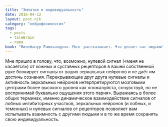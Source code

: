 ```yaml
---
title: "Эмпатия и индивидуальность"
date: 2016-04-12
layout: post.njk
category: "нейрофизиология"
tags:
  - posts
  - taleBrain
  - rama
book: "Вилейанур Рамачандран. Мозг рассказывает. Что делает нас людьми"
---
```


Мне пришло в голову, что, возможно, нулевой сигнал («меня не касается») от кожных и суставных рецепторов в вашей собственной руке блокирует сигналы от ваших зеркальных нейронов и не даёт им достичь сознания. Перекрывающие друг друга нулевые сигналы и активность зеркальных нейронов интерпретируются мозговыми центрами более высокого уровня как «пожалуйста, сочувствуй, но не воспринимай буквально ощущения этого парня». Выражаясь в более общих терминах, именно динамическое взаимодействие сигналов от лобных ингибиторных участков, зеркальных нейронов (и лобных, и теменных) и нулевых сигналов от рецепторов позволяет вам испытывать взаимность с другими людьми и в то же время сохранять свою индивидуальность.
